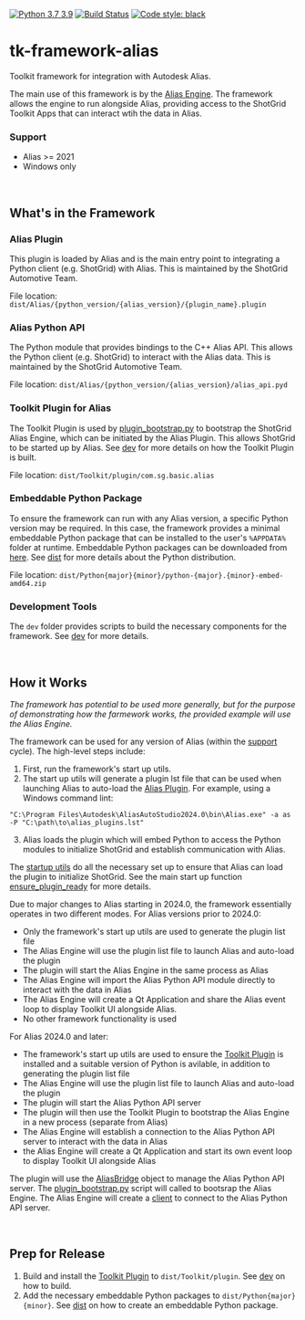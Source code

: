 [![Python 3.7 3.9](https://img.shields.io/badge/python-3.7%20%7C%203.9-blue.svg)](https://www.python.org/)
[![Build Status](https://dev.azure.com/shotgun-ecosystem/Toolkit/_apis/build/status/Frameworks/tk-framework-alias?branchName=main)](https://dev.azure.com/shotgun-ecosystem/Toolkit/_build/latest?definitionId=62&branchName=main)
[![Code style: black](https://img.shields.io/badge/code%20style-black-000000.svg)](https://github.com/psf/black)

# tk-framework-alias

Toolkit framework for integration with Autodesk Alias.

The main use of this framework is by the [Alias Engine](https://github.com/shotgunsoftware/tk-alias). The framework allows the engine to run alongside Alias, providing access to the ShotGrid Toolkit Apps that can interact wtih the data in Alias.

### <a name="support"></a>Support

- Alias >= 2021
- Windows only

<br/>

## What's in the Framework

### <a name="alias_plugin"></a>Alias Plugin ###
  
This plugin is loaded by Alias and is the main entry point to integrating a Python client (e.g. ShotGrid) with Alias. This is maintained by the ShotGrid Automotive Team.

File location:  `dist/Alias/{python_version/{alias_version}/{plugin_name}.plugin`

### Alias Python API ###

The Python module that provides bindings to the C++ Alias API. This allows the Python client (e.g. ShotGrid) to interact with the Alias data. This is maintained by the ShotGrid Automotive Team.

File location:  `dist/Alias/{python_version/{alias_version}/alias_api.pyd`

### <a name="toolkit_plugin"></a>Toolkit Plugin for Alias ###

The Toolkit Plugin is used by [plugin_bootstrap.py](https://github.com/shotgunsoftware/tk-framework-alias/blob/main/python/tk_framework_alias_utils/plugin_bootstrap.py) to bootstrap the ShotGrid Alias Engine, which can be initiated by the Alias Plugin. This allows ShotGrid to be started up by Alias. See [dev](https://github.com/shotgunsoftware/tk-framework-alias/tree/main/dev#readme) for more details on how the Toolkit Plugin is built.

File location:  `dist/Toolkit/plugin/com.sg.basic.alias`

### Embeddable Python Package ###

To ensure the framework can run with any Alias version, a specific Python version may be required. In this case, the framework provides a minimal embeddable Python package that can be installed to the user's `%APPDATA%` folder at runtime. Embeddable Python packages can be downloaded from [here](https://www.python.org/ftp/python/). See [dist](https://github.com/shotgunsoftware/tk-framework-alias/tree/main/dist#readme) for more details about the Python distribution.

File location:  `dist/Python{major}{minor}/python-{major}.{minor}-embed-amd64.zip`

### Development Tools

The `dev` folder provides scripts to build the necessary components for the framework. See [dev](https://github.com/shotgunsoftware/tk-framework-alias/tree/main/dev#readme) for more details.

<br/>

## <a name="how_it_works"></a>How it Works

_The framework has potential to be used more generally, but for the purpose of demonstrating how the farmework works, the provided example will use the Alias Engine._

The framework can be used for any version of Alias (within the [support](#support) cycle). The high-level steps include:

1. First, run the framework's start up utils.
2. The start up utils will generate a plugin lst file that can be used when launching Alias to auto-load the [Alias Plugin](#alias_plugin). For example, using a Windows command lint:
```
"C:\Program Files\Autodesk\AliasAutoStudio2024.0\bin\Alias.exe" -a as -P "C:\path\to\alias_plugins.lst"
```
3. Alias loads the plugin which will embed Python to access the Python modules to initialize ShotGrid and establish communication with Alias.

The [startup utils](https://github.com/shotgunsoftware/tk-framework-alias/blob/main/python/tk_framework_alias_utils/startup.py) do all the necessary set up to ensure that Alias can load the plugin to initialize ShotGrid. See the main start up function [ensure_plugin_ready](https://github.com/shotgunsoftware/tk-framework-alias/blob/main/python/tk_framework_alias_utils/startup.py#L536) for more details.

Due to major changes to Alias starting in 2024.0, the framework essentially operates in two different modes. For Alias versions prior to 2024.0:

- Only the framework's start up utils are used to generate the plugin list file
- The Alias Engine will use the plugin list file to launch Alias and auto-load the plugin
- The plugin will start the Alias Engine in the same process as Alias
- The Alias Engine will import the Alias Python API module directly to interact with the data in Alias
- The Alias Engine will create a Qt Application and share the Alias event loop to display Toolkit UI alongside Alias.
- No other framework functionality is used

For Alias 2024.0 and later:

- The framework's start up utils are used to ensure the [Toolkit Plugin](#toolkit_plugin) is installed and a suitable version of Python is avilable, in addition to generating the plugin list file
- The Alias Engine will use the plugin list file to launch Alias and auto-load the plugin
- The plugin will start the Alias Python API server
- The plugin will then use the Toolkit Plugin to bootstrap the Alias Engine in a new process (separate from Alias)
- The Alias Engine will establish a connection to the Alias Python API server to interact with the data in Alias
- the Alias Engine will create a Qt Application and start its own event loop to display Toolkit UI alongside Alias

The plugin will use the [AliasBridge](https://github.com/shotgunsoftware/tk-framework-alias/blob/main/python/tk_framework_alias/server/alias_bridge.py#L33) object to manage the Alias Python API server. The [plugin_bootstrap.py](https://github.com/shotgunsoftware/tk-framework-alias/blob/main/python/tk_framework_alias_utils/plugin_bootstrap.py) script will called to bootsrap the Alias Engine. The Alias Engine will create a [client](https://github.com/shotgunsoftware/tk-framework-alias/blob/main/python/tk_framework_alias/client/socketio/client.py) to connect to the Alias Python API server.

<br/>

## Prep for Release

1. Build and install the [Toolkit Plugin](#toolkit_plugin) to `dist/Toolkit/plugin`. See [dev](https://github.com/shotgunsoftware/tk-framework-alias/tree/main/dev#readme) on how to build.
2. Add the necessary embeddable Python packages to `dist/Python{major}{minor}`. See [dist](https://github.com/shotgunsoftware/tk-framework-alias/tree/main/dist#readme) on how to create an embeddable Python package.
